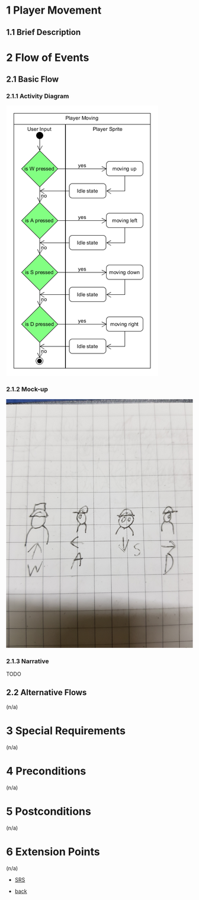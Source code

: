 # 1 Player Movement

## 1.1 Brief Description


# 2 Flow of Events
## 2.1 Basic Flow


### 2.1.1 Activity Diagram
![Player Movement Activity Diagram](/UCs/UC1%20Activity%20Diagram.png)

### 2.1.2 Mock-up
![Player Movement Mock-up](/UCs/UC1%20Mark-up.jpg)

### 2.1.3 Narrative
TODO

## 2.2 Alternative Flows
(n/a)

# 3 Special Requirements
(n/a)

# 4 Preconditions
(n/a)

# 5 Postconditions
(n/a)
 
# 6 Extension Points
(n/a)



- [SRS](https://albgei.github.io/gamedevs/SRS)

- [back](https://albgei.github.io/gamedevs/index)
